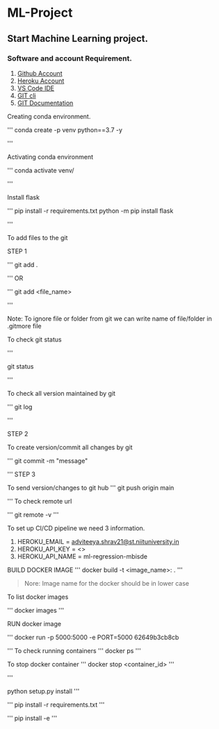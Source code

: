 # ML-Project

## Start Machine Learning project.

### Software and account Requirement.

1. [Github Account](https://github.com)
2. [Heroku Account](https://id.heroku.com/login)
3. [VS Code IDE](https://code.visualstudio.com/docs/?dv=win)
4. [GIT cli](https://git-scm.com/downloads)
5. [GIT Documentation](https://git-scm.com/docs/gittutorial)


Creating conda environment.

'''
conda create -p venv python==3.7 -y

'''

Activating conda environment

'''
conda activate venv/

'''

Install flask

'''
pip install -r  requirements.txt
python -m pip install flask

'''

To add files to the git

STEP 1

'''
git add .

'''
OR 

'''
git add <file_name>

'''

Note: To ignore file or folder from git we can write name of file/folder  in .gitmore file


To check git status

'''

git status

'''

To check all version maintained by git 

'''
git log

'''

STEP 2

To create version/commit all changes by git

'''
git commit -m "message"    

'''
STEP 3

To send version/changes to git hub
'''
git push origin main

'''
To check remote url

'''
git remote -v
'''

To set up CI/CD pipeline we need 3 information.

1. HEROKU_EMAIL = adviteeya.shrav21@st.niituniversity.in
2. HEROKU_API_KEY = <>
3. HEROKU_API_NAME = ml-regression-mbisde


BUILD DOCKER IMAGE
'''
docker build -t <image_name>:<tagname> .
'''
> Nore: Image name for the docker should be in lower case 

To list docker images

'''
docker images
'''

RUN docker image 

'''
docker run -p  5000:5000 -e PORT=5000 62649b3cb8cb

'''
To check running containers 
'''
docker ps 
'''

To stop docker container
'''
docker stop <container_id>
'''

'''

python setup.py install 
'''

'''
pip install -r requirements.txt
'''

'''
pip install -e
'''